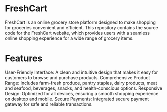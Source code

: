 # FreshCart
FreshCart is an online grocery store platform designed to make shopping for groceries convenient and efficient. This repository contains the source code for the FreshCart website, which provides users with a seamless online shopping experience for a wide range of grocery items.

# Features
User-Friendly Interface: A clean and intuitive design that makes it easy for customers to browse and purchase products.
Comprehensive Product Range: Includes farm-fresh produce, pantry staples, dairy products, meat and seafood, beverages, snacks, and health-conscious options.
Responsive Design: Optimized for all devices, ensuring a smooth shopping experience on desktop and mobile.
Secure Payments: Integrated secure payment gateway for safe and reliable transactions.
